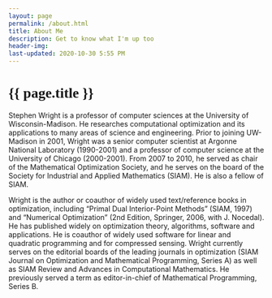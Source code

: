 ```yaml
---
layout: page
permalink: /about.html
title: About Me
description: Get to know what I'm up too
header-img:
last-updated: 2020-10-30 5:55 PM
---
```


<h1 class="mx-auto" style="font-family:Courgette;">{{ page.title }}</h1>

Stephen Wright is a professor of computer sciences at the University of Wisconsin-Madison. He researches computational optimization and its applications to many areas of science and engineering. Prior to joining UW-Madison in 2001, Wright was a senior computer scientist at Argonne National Laboratory (1990-2001) and a professor of computer science at the University of Chicago (2000-2001). From 2007 to 2010, he served as chair of the Mathematical Optimization Society, and he serves on the board of the Society for Industrial and Applied Mathematics (SIAM). He is also a fellow of SIAM.

Wright is the author or coauthor of widely used text/reference books in optimization, including “Primal Dual Interior-Point Methods” (SIAM, 1997) and “Numerical Optimization” (2nd Edition, Springer, 2006, with J. Nocedal). He has published widely on optimization theory, algorithms, software and applications. He is coauthor of widely used software for linear and quadratic programming and for compressed sensing. Wright currently serves on the editorial boards of the leading journals in optimization (SIAM Journal on Optimization and Mathematical Programming, Series A) as well as SIAM Review and Advances in Computational Mathematics. He previously served a term as editor-in-chief of Mathematical Programming, Series B.
